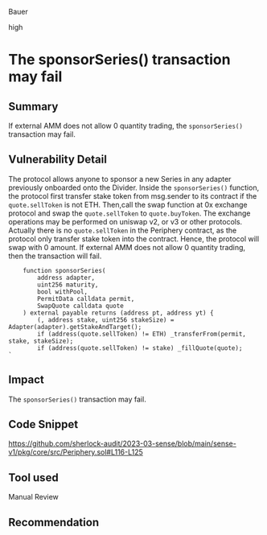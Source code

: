 Bauer

high

# The sponsorSeries() transaction may fail

## Summary
If external AMM  does not allow 0 quantity trading, the `sponsorSeries()`  transaction may fail.

## Vulnerability Detail
The protocol allows anyone to sponsor a new Series in any adapter previously onboarded onto the Divider. Inside the `sponsorSeries()` function, the protocol first transfer stake token from msg.sender to its contract if the `quote.sellToken` is not ETH.
 Then,call the swap function at 0x exchange protocol and swap the `quote.sellToken` to `quote.buyToken`. The exchange operations may be performed on uniswap v2, or v3 or other protocols. Actually there is no `quote.sellToken` in the Periphery contract, as the protocol only transfer stake token into the contract. Hence, the protocol will swap with 0 amount. If external AMM  does not allow 0 quantity trading, then the transaction will fail.
```solidity
    function sponsorSeries(
        address adapter,
        uint256 maturity,
        bool withPool,
        PermitData calldata permit,
        SwapQuote calldata quote
    ) external payable returns (address pt, address yt) {
        (, address stake, uint256 stakeSize) = Adapter(adapter).getStakeAndTarget();
        if (address(quote.sellToken) != ETH) _transferFrom(permit, stake, stakeSize);
        if (address(quote.sellToken) != stake) _fillQuote(quote);
`
 ```
## Impact
The `sponsorSeries()` transaction may fail.

## Code Snippet
https://github.com/sherlock-audit/2023-03-sense/blob/main/sense-v1/pkg/core/src/Periphery.sol#L116-L125

## Tool used

Manual Review

## Recommendation
